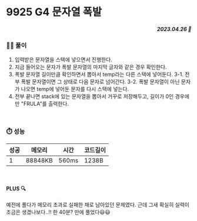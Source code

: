 # 9925 G4 문자열 폭발
##### <p align="right"> 2023.04.26 📆 </p> 

 
### 👩‍🏫 풀이
1. 입력받은 문자열을 스택에 넣으면서 진행한다.
2. 지금 들어오는 문자가 폭발 문자열의 마지막 글자와 같은 경우 확인한다.
3. 폭발 문자열 길이만큼 확인하면서 뽑아서 temp라는 다른 스택에 넣어둔다.
3-1. 전부 폭발 문자열이면 그 상태로 다음 문자로 넘어간다.
3-2. 폭발 문자열이 아닌 문자가 나오면 temp에 넣어둔 문자를 다시 스택에 넣는다.
4. 전부 끝나면 stack에 있는 문자열을 뽑아서 거꾸로 저장해두고, 길이가 0인 경우에만 "FRULA"를 출력한다.

<br>

### ⏱️ 성능
<!-- 테이블 -->
성공 |메모리 | 시간 | 코드길이
---|---|---|---|
1|88848KB|560ms|1238B

<br>

#### PLUS 🔍
예전에 풀다가 메모리 초과로 실패한 채로 남아있던 문제였다.
근데 그새 확실히 실력이 조금은 생겼나보다..!! 
한 40분? 만에 풀었다😃😃
